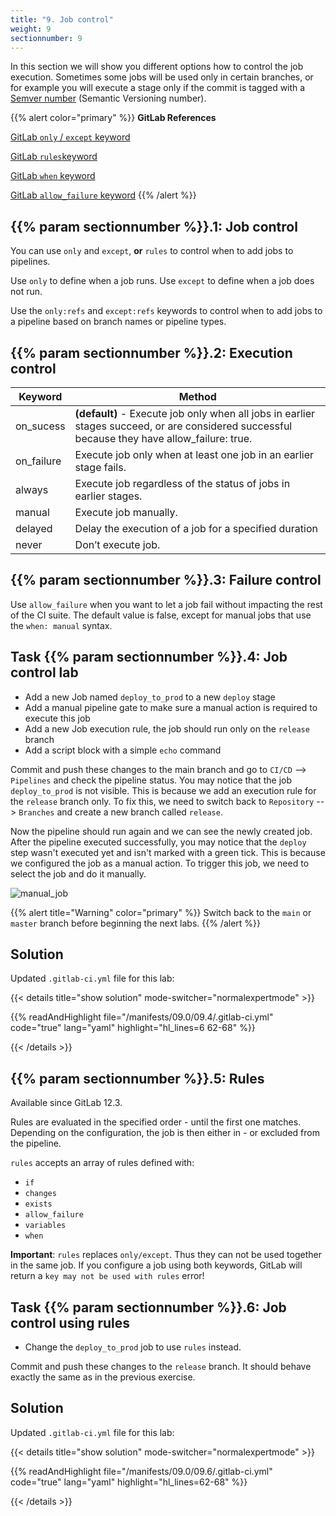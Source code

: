 ```yaml
---
title: "9. Job control"
weight: 9
sectionnumber: 9
---
```


In this section we will show you different options how to control the job execution. Sometimes some jobs will be used only in certain branches, or for example you will execute a stage only if the commit is tagged with a [Semver number](https://semver.org/) (Semantic Versioning number).


{{% alert color="primary" %}}
**GitLab References**

[GitLab `only` / `except` keyword](https://docs.gitlab.com/ee/ci/yaml/README.html#only--except)

[GitLab `rules`keyword](https://docs.gitlab.com/ee/ci/yaml/index.html#rules)

[GitLab `when` keyword](https://docs.gitlab.com/ee/ci/yaml/README.html#when)

[GitLab `allow_failure` keyword](https://docs.gitlab.com/ee/ci/yaml/README.html#allow_failure)
{{% /alert %}}


## {{% param sectionnumber %}}.1: Job control

You can use `only` and `except`, **or** `rules` to control when to add jobs to pipelines.

Use `only` to define when a job runs.
Use `except` to define when a job does not run.

Use the `only:refs` and `except:refs` keywords to control when to add jobs to a pipeline based on branch names or pipeline types.


## {{% param sectionnumber %}}.2: Execution control

| Keyword    | Method                                                                                                                                    |
|------------|-------------------------------------------------------------------------------------------------------------------------------------------|
| on_sucess  | **(default)** - Execute job only when all jobs in earlier stages succeed, or are considered successful because they have allow_failure: true. |
| on_failure | Execute job only when at least one job in an earlier stage fails.                                                                         |
| always     | Execute job regardless of the status of jobs in earlier stages.                                                                           |
| manual     | Execute job manually.                                                                                                                     |
| delayed    | Delay the execution of a job for a specified duration                                                                                     |
| never      | Don’t execute job.                                                                                                                        |


## {{% param sectionnumber %}}.3: Failure control

Use `allow_failure` when you want to let a job fail without impacting the rest of the CI suite. The default value is false, except for manual jobs that use the `when: manual` syntax.


## Task {{% param sectionnumber %}}.4: Job control lab

* Add a new Job named `deploy_to_prod` to a new `deploy` stage
* Add a manual pipeline gate to make sure a manual action is required to execute this job
* Add a new Job execution rule, the job should run only on the `release` branch
* Add a script block with a simple `echo` command

Commit and push these changes to the main branch and go to `CI/CD` --> `Pipelines` and check the pipeline status. You may notice that the job `deploy_to_prod` is not visible. This is because we add an execution rule for the `release` branch only. To fix this, we need to switch back to `Repository` --> `Branches` and create a new branch called `release`.

Now the pipeline should run again and we can see the newly created job. After the pipeline executed successfully, you may notice that the `deploy` step wasn't executed yet and isn't marked with a green tick. This is because we configured the job as a manual action. To trigger this job, we need to select the job and do it manually.

![manual_job](../manual_trigger.png)

{{% alert title="Warning" color="primary" %}}
Switch back to the `main` or `master` branch before beginning the next labs.
{{% /alert %}}


## Solution

Updated `.gitlab-ci.yml` file for this lab:

{{< details title="show solution" mode-switcher="normalexpertmode" >}}

{{% readAndHighlight file="/manifests/09.0/09.4/.gitlab-ci.yml" code="true" lang="yaml" highlight="hl_lines=6 62-68" %}}

{{< /details >}}

## {{% param sectionnumber %}}.5: Rules

Available since GitLab 12.3.

Rules are evaluated in the specified order - until the first one matches. Depending on the configuration, the job is then either in - or excluded from the pipeline.

`rules` accepts an array of rules defined with:

* `if`
* `changes`
* `exists`
* `allow_failure`
* `variables`
* `when`

**Important**: `rules` replaces `only/except`. Thus they can not be used together in the same job. If you configure a job using both keywords, GitLab will return a `key may not be used with rules` error!


## Task {{% param sectionnumber %}}.6: Job control using rules

* Change the `deploy_to_prod` job to use `rules` instead.

Commit and push these changes to the `release` branch. It should behave exactly the same as in the previous exercise.


## Solution

Updated `.gitlab-ci.yml` file for this lab:

{{< details title="show solution" mode-switcher="normalexpertmode" >}}

{{% readAndHighlight file="/manifests/09.0/09.6/.gitlab-ci.yml" code="true" lang="yaml" highlight="hl_lines=62-68" %}}

{{< /details >}}
